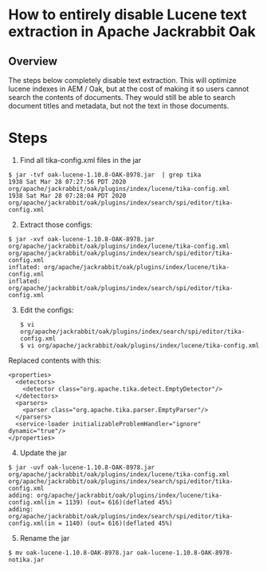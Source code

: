 # How to entirely disable Lucene text extraction in Apache Jackrabbit Oak
## Overview
The steps below completely disable text extraction.
This will optimize lucene indexes in AEM / Oak, but at the cost of making it so users cannot search the contents of documents.
They would still be able to search document titles and metadata, but not the text in those documents.

# Steps
1. Find all tika-config.xml files in the jar
  ```
  $ jar -tvf oak-lucene-1.10.8-OAK-8978.jar  | grep tika
  1938 Sat Mar 28 07:27:56 PDT 2020 org/apache/jackrabbit/oak/plugins/index/lucene/tika-config.xml
  1938 Sat Mar 28 07:28:04 PDT 2020 org/apache/jackrabbit/oak/plugins/index/search/spi/editor/tika-config.xml
  ```
2. Extract those configs:
 ```
 $ jar -xvf oak-lucene-1.10.8-OAK-8978.jar org/apache/jackrabbit/oak/plugins/index/lucene/tika-config.xml org/apache/jackrabbit/oak/plugins/index/search/spi/editor/tika-config.xml
 inflated: org/apache/jackrabbit/oak/plugins/index/lucene/tika-config.xml
 inflated: org/apache/jackrabbit/oak/plugins/index/search/spi/editor/tika-config.xml
 ```
3. Edit the configs:
   ```
   $ vi org/apache/jackrabbit/oak/plugins/index/search/spi/editor/tika-config.xml
   $ vi org/apache/jackrabbit/oak/plugins/index/lucene/tika-config.xml 
   ```
   
Replaced contents with this:
  ```
  <properties>
    <detectors>
      <detector class="org.apache.tika.detect.EmptyDetector"/>
    </detectors>
    <parsers>
      <parser class="org.apache.tika.parser.EmptyParser"/>
    </parsers>
    <service-loader initializableProblemHandler="ignore" dynamic="true"/>
  </properties>
  ```
4. Update the jar
  ```
  $ jar -uvf oak-lucene-1.10.8-OAK-8978.jar org/apache/jackrabbit/oak/plugins/index/lucene/tika-config.xml org/apache/jackrabbit/oak/plugins/index/search/spi/editor/tika-config.xml
  adding: org/apache/jackrabbit/oak/plugins/index/lucene/tika-config.xml(in = 1139) (out= 616)(deflated 45%)
  adding: org/apache/jackrabbit/oak/plugins/index/search/spi/editor/tika-config.xml(in = 1140) (out= 616)(deflated 45%)
  ```
5. Rename the jar
  ```
  $ mv oak-lucene-1.10.8-OAK-8978.jar oak-lucene-1.10.8-OAK-8978-notika.jar
  ```
